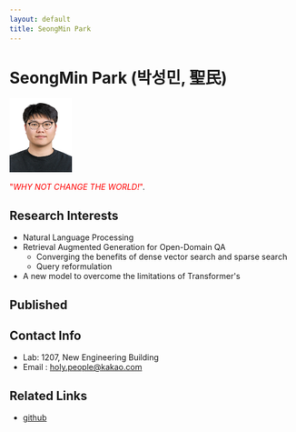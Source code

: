 ```yaml
---
layout: default
title: SeongMin Park
---
```


# SeongMin Park (박성민, 聖民)
<img src="/assets/img/profile/SeongMinPark.jpeg" width="110px" height="130px" title="profile">

<span style="color:red"> "*WHY NOT CHANGE THE WORLD!*"</span>.

## Research Interests
* Natural Language Processing
* Retrieval Augmented Generation for Open-Domain QA
  * Converging the benefits of dense vector search and sparse search
  * Query reformulation
* A new model to overcome the limitations of Transformer's

## Published

## Contact Info
* Lab: 1207, New Engineering Building
* Email : <holy.people@kakao.com>

## Related Links
* [github](https://github.com/HolyPeople)

